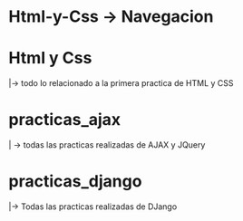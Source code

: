# Html-y-Css -> Navegacion

# Html y Css 
  |-> todo lo relacionado a la primera practica de HTML y CSS
# practicas_ajax 
  | -> todas las practicas realizadas de AJAX y JQuery
# practicas_django 
  |-> Todas las practicas realizadas de DJango
